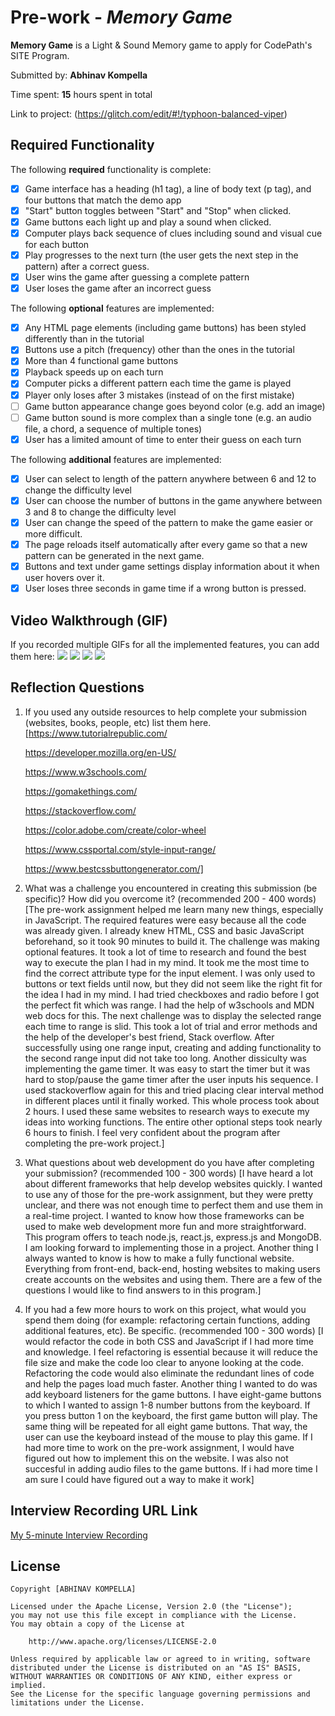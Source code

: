 # Pre-work - *Memory Game*

**Memory Game** is a Light & Sound Memory game to apply for CodePath's SITE Program. 

Submitted by: **Abhinav Kompella**

Time spent: **15** hours spent in total

Link to project: (https://glitch.com/edit/#!/typhoon-balanced-viper)

## Required Functionality

The following **required** functionality is complete:

* [X] Game interface has a heading (h1 tag), a line of body text (p tag), and four buttons that match the demo app
* [X] "Start" button toggles between "Start" and "Stop" when clicked. 
* [X] Game buttons each light up and play a sound when clicked. 
* [X] Computer plays back sequence of clues including sound and visual cue for each button
* [X] Play progresses to the next turn (the user gets the next step in the pattern) after a correct guess. 
* [X] User wins the game after guessing a complete pattern
* [X] User loses the game after an incorrect guess

The following **optional** features are implemented:

* [X] Any HTML page elements (including game buttons) has been styled differently than in the tutorial
* [X] Buttons use a pitch (frequency) other than the ones in the tutorial
* [X] More than 4 functional game buttons
* [X] Playback speeds up on each turn
* [X] Computer picks a different pattern each time the game is played
* [X] Player only loses after 3 mistakes (instead of on the first mistake)
* [ ] Game button appearance change goes beyond color (e.g. add an image)
* [ ] Game button sound is more complex than a single tone (e.g. an audio file, a chord, a sequence of multiple tones)
* [X] User has a limited amount of time to enter their guess on each turn

The following **additional** features are implemented:

- [X] User can select to length of the pattern anywhere between 6 and 12 to change the difficulty level
- [X] User can choose the number of buttons in the game anywhere between 3 and 8 to change the difficulty level
- [X] User can change the speed of the pattern to make the game easier or more difficult.
- [X] The page reloads itself automatically after every game so that a new pattern can be generated in the next game.
- [X] Buttons and text under game settings display information about it when user hovers over it.
- [X] User loses three seconds in game time if a wrong button is pressed.

## Video Walkthrough (GIF)

If you recorded multiple GIFs for all the implemented features, you can add them here:
![](https://user-images.githubusercontent.com/101344801/164755379-c3611811-7f6b-4bae-9a0b-91f49467e968.gif)
![](https://user-images.githubusercontent.com/101344801/164755978-4ec5a296-aa58-4391-98d9-0b86fabe0533.gif)
![](https://user-images.githubusercontent.com/101344801/164757023-d4f61d3b-bb4a-4393-8391-f7f48728b66d.gif)
![](https://user-images.githubusercontent.com/101344801/164759653-d6ba0e99-2069-4dca-96cb-33d3a607a53d.gif)

## Reflection Questions
1. If you used any outside resources to help complete your submission (websites, books, people, etc) list them here. 
[https://www.tutorialrepublic.com/

    https://developer.mozilla.org/en-US/
  
    https://www.w3schools.com/

    https://gomakethings.com/

    https://stackoverflow.com/
    
    https://color.adobe.com/create/color-wheel
    
    https://www.cssportal.com/style-input-range/
    
    https://www.bestcssbuttongenerator.com/]

2. What was a challenge you encountered in creating this submission (be specific)? How did you overcome it? (recommended 200 - 400 words) 
[The pre-work assignment helped me learn many new things, especially in JavaScript. The required features were easy because all the code was already given. I already knew HTML, CSS and basic JavaScript beforehand, so it took 90 minutes to build it. The challenge was making optional features. It took a lot of time to research and found the best way to execute the plan I had in my mind. It took me the most time to find the correct attribute type for the input element. I was only used to buttons or text fields until now, but they did not seem like the right fit for the idea I had in my mind. I had tried checkboxes and radio before I got the perfect fit which was range. I had the help of w3schools and MDN web docs for this. The next challenge was to display the selected range each time to range is slid. This took a lot of trial and error methods and the help of the developer's best friend, Stack overflow. After successfully using one range input, creating and adding functionality to the second range input did not take too long. Another dissiculty was implementing the game timer. It was easy to start the timer but it was hard to stop/pause the game timer after the user inputs his sequence. I used stackoverflow again for this and tried placing clear interval method in different places until it finally worked. This whole process took about 2 hours. I used these same websites to research ways to execute my ideas into working functions. The entire other optional steps took nearly 6 hours to finish. I feel very confident about the program after completing the pre-work project.]

3. What questions about web development do you have after completing your submission? (recommended 100 - 300 words) 
[I have heard a lot about different frameworks that help develop websites quickly. I wanted to use any of those for the pre-work assignment, but they were pretty unclear, and there was not enough time to perfect them and use them in a real-time project. I wanted to know how those frameworks can be used to make web development more fun and more straightforward. This program offers to teach node.js, react.js, express.js and MongoDB. I am looking forward to implementing those in a project. Another thing I always wanted to know is how to make a fully functional website. Everything from front-end, back-end, hosting websites to making users create accounts on the websites and using them. There are a few of the questions I would like to find answers to in this program.]

4. If you had a few more hours to work on this project, what would you spend them doing (for example: refactoring certain functions, adding additional features, etc). Be specific. (recommended 100 - 300 words) 
[I would refactor the code in both CSS and JavaScript if I had more time and knowledge. I feel refactoring is essential because it will reduce the file size and make the code loo clear to anyone looking at the code. Refactoring the code would also eliminate the redundant lines of code and help the pages load much faster. Another thing I wanted to do was add keyboard listeners for the game buttons. I have eight-game buttons to which I wanted to assign 1-8 number buttons from the keyboard. If you press button 1 on the keyboard, the first game button will play. The same thing will be repeated for all eight game buttons. That way, the user can use the keyboard instead of the mouse to play this game. If I had more time to work on the pre-work assignment, I would have figured out how to implement this on the website. I was also not succesful in adding audio files to the game buttons. If i had more time I am sure I could have figured out a way to make it work]



## Interview Recording URL Link

[My 5-minute Interview Recording](https://www.loom.com/share/1d9cd726d9c64ef8b9bf4af392bc51b8?sharedAppSource=personal_library)


## License

    Copyright [ABHINAV KOMPELLA]

    Licensed under the Apache License, Version 2.0 (the "License");
    you may not use this file except in compliance with the License.
    You may obtain a copy of the License at

        http://www.apache.org/licenses/LICENSE-2.0

    Unless required by applicable law or agreed to in writing, software
    distributed under the License is distributed on an "AS IS" BASIS,
    WITHOUT WARRANTIES OR CONDITIONS OF ANY KIND, either express or implied.
    See the License for the specific language governing permissions and
    limitations under the License.
